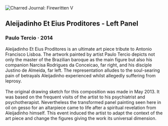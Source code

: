 <div class="artwork-of-the-day">
  <div class="container">
    <div class="img-wrapper">
      <img
        src="https://uploads6.wikiart.org/images/paulo-tercio/aleijadinho-et-eius-proditores-left-panel-2014(2).jpg!Large.jpg"
        alt="Charred Journal: Firewritten V" />
    </div>
    <div class="artwork-detail">
      <div class="artwork-origin"> 
        <h2 class="artwork-name">Aleijadinho Et Eius Proditores - Left Panel</h2>
        <h3 class="artist">
          Paulo Tercio
                    ·  2014
        </h3>
      </div>
      <p class="description">
        <span class="artwork-description-text ng-binding" ng-bind-html="viewModel.ArtworkOfTheDay.Description | unsafe">Aleijadinho Et Eius Proditores is an ultimate art piece tribute to  Antonio Francisco Lisboa. The artwork painted by artist Paulo Tercio depicts not only the master of the Brazilian baroque as the main figure but also his companion Narcisa Rodrigues da Conceicao, far right, and his disciple Justino de Almeida, far left.  The representation alludes to the soul-searing pain of betrayals Aleijadinho experienced whilst allegedly suffering from leprosy.
<br>
<br>The original drawing sketch for this composition was made in May 2013. It was based on the frequent visits of the artist to his psychiatrist and psychotherapist. Nevertheless the transformed panel painting seen here in oil on gesso for an altarpiece came to life after a spiritual revelation from Aleijadinho himself. This event induced the artist to adapt the context of the art piece and change the figures giving the work its  universal dimension.
<br></span>
                        <div class="text-shadow-container" ng-show="showShadow" style=""></div>
      </p>
    </div>
  </div>

</div>
